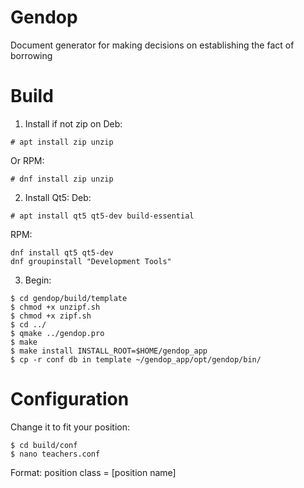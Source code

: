 # Gendop
Document generator for making decisions on establishing the fact of borrowing

# Build
1. Install if not zip on Deb:
```
# apt install zip unzip
```
Or RPM:
```
# dnf install zip unzip
```
2. Install Qt5:
Deb:
```
# apt install qt5 qt5-dev build-essential
```
RPM:
```
dnf install qt5 qt5-dev
dnf groupinstall "Development Tools"
```
3. Begin:
```
$ cd gendop/build/template
$ chmod +x unzipf.sh
$ chmod +x zipf.sh
$ cd ../
$ qmake ../gendop.pro
$ make
$ make install INSTALL_ROOT=$HOME/gendop_app
$ cp -r conf db in template ~/gendop_app/opt/gendop/bin/
```

# Configuration
Change it to fit your position:
```
$ cd build/conf
$ nano teachers.conf
```
Format:
position class = [position name]

